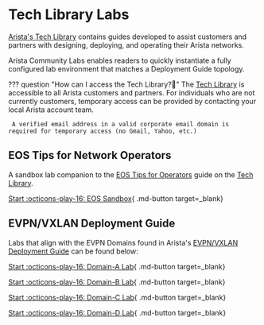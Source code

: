 # Tech Library Labs

[Arista's Tech Library](https://arista.com/en/tech-library) contains guides developed to assist customers and partners with designing, deploying, and operating their Arista networks.

Arista Community Labs enables readers to quickly instantiate a fully configured lab environment that matches a Deployment Guide topology.

??? question "How can I access the Tech Library?🤔"
     The [Tech Library](https://arista.com/en/tech-library) is accessible to all Arista customers and partners. For individuals who are not currently customers, temporary access can be provided by contacting your local Arista account team.

     A verified email address in a valid corporate email domain is required for temporary access (no Gmail, Yahoo, etc.)

## EOS Tips for Network Operators

A sandbox lab companion to the [EOS Tips for Operators](https://tech-library.arista.com/eos/eos_ops/) guide on the [Tech Library](https://arista.com/en/tech-library).

[Start :octicons-play-16: EOS Sandbox](https://codespaces.new/aristanetworks/aclabs?quickstart=1&devcontainer_path=.devcontainer%2Ftechlib-eos-tips%2Fdevcontainer.json){ .md-button target=_blank}

## EVPN/VXLAN Deployment Guide

Labs that align with the EVPN Domains found in Arista's [EVPN/VXLAN Deployment Guide](https://tech-library.arista.com/data_center/evpnvxlan/deployment_guide/) can be found below:

[Start :octicons-play-16: Domain-A Lab](https://codespaces.new/aristanetworks/aclabs/tree/main?quickstart=1&devcontainer_path=.devcontainer%2Ftechlib-vxlan-domain-a%2Fdevcontainer.json){ .md-button target=_blank}

[Start :octicons-play-16: Domain-B Lab](https://codespaces.new/aristanetworks/aclabs/tree/main?quickstart=1&devcontainer_path=.devcontainer%2Ftechlib-vxlan-domain-b%2Fdevcontainer.json){ .md-button target=_blank}

[Start :octicons-play-16: Domain-C Lab](https://codespaces.new/aristanetworks/aclabs/tree/main?quickstart=1&devcontainer_path=.devcontainer%2Ftechlib-vxlan-domain-c%2Fdevcontainer.json){ .md-button target=_blank}

[Start :octicons-play-16: Domain-D Lab](https://codespaces.new/aristanetworks/aclabs/tree/main?quickstart=1&devcontainer_path=.devcontainer%2Ftechlib-vxlan-domain-d%2Fdevcontainer.json){ .md-button target=_blank}
